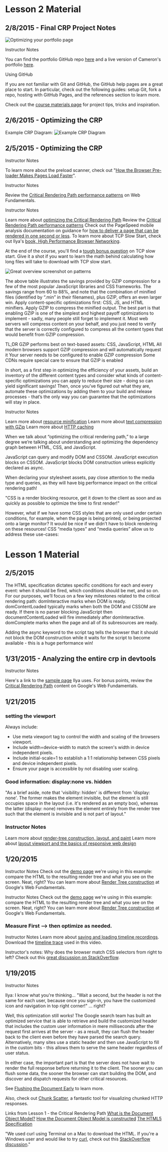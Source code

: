 
# Lesson 2 Material

## 2/8/2015 - Final CRP Project Notes

![Optimizing your portfolio page](https://www.evernote.com/shard/s2/sh/4012c8b5-a931-4d0a-a7e0-57c98d4a1b49/601224f1fce874fa297d42a8758ab356/deep/0/Classroom---Udacity.png "Final Project: Optimize your Portfolio Page")

Instructor Notes

You can find the portfolio GitHub repo [here](https://github.com/udacity/frontend-nanodegree-mobile-portfolio) and a live version of Cameron's portfolio [here](http://cameronwp.github.com/udportfolio).

Using GitHub

If you are not familiar with Git and GitHub, the GitHub help pages are a great place to start. In particular, check out the following guides: setup Git, fork a repo, hosting with GitHub Pages, and the references section to learn more.

Check out the [course materials page](https://www.udacity.com/wiki/ud884) for project tips, tricks and inspiration.

## 2/6/2015 - Optimizing the CRP

Example CRP Diagram:
![Example CRP Diagram](https://www.evernote.com/shard/s2/sh/9cee629b-008d-4417-b682-940b166f2126/a5925f74e06d5bf82b6634ad0887a684/deep/0/Classroom---Udacity.png "Example CRP Diagram")

## 2/5/2015 - Optimizing the CRP

Instructor Notes

To learn more about the preload scanner, check out "[How the Browser Pre-loader Makes Pages Load Faster](http://andydavies.me/blog/2013/10/22/how-the-browser-pre-loader-makes-pages-load-faster/)".

Instructor Notes

Review the [Critical Rendering Path performance patterns](https://developers.google.com/web/fundamentals/performance/critical-rendering-path/analyzing-crp#performance-patterns) on Web Fundamentals.

Instructor Notes

Learn more about [optimizing the Critical Rendering Path](https://developers.google.com/web/fundamentals/performance/critical-rendering-path/optimizing-critical-rendering-path)
Review the [Critical Rendering Path performance patterns](https://developers.google.com/web/fundamentals/performance/critical-rendering-path/analyzing-crp#performance-patterns)
Check out the PageSpeed mobile analysis documentation on guidance for [how to deliver a page that can be rendered in one second or less](https://developers.google.com/speed/docs/insights/mobile). To learn more about TCP Slow Start, check out Ilya's [book, High Performance Browser Networking](http://hpbn.co/).

At the end of the course, you'll find a [tough bonus question](https://www.udacity.com/course/viewer#!/c-ud884/l-1469569174/e-1524418574/m-1524418575) on TCP slow start. Give it a shot if you want to learn the math behind calculating how long files will take to download with TCP slow start.

![Great overview screenshot on patterns](https://www.evernote.com/shard/s2/sh/83e37fb4-14b2-4534-a5c5-e01d2edf5c18/9bc675b97cd3d60edba40b192199a9d7/deep/0/Classroom---Udacity.png "Optimization Patterns")

The above table illustrates the savings provided by GZIP compression for a few of the most popular JavaScript libraries and CSS frameworks. The savings range from 60 to 88%, and note that the combination of minified files (identified by “.min” in their filenames), plus GZIP, offers an even larger win.
Apply content-specific optimizations first: CSS, JS, and HTML minifiers.
Apply GZIP to compress the minified output.
The best part is that enabling GZIP is one of the simplest and highest payoff optimizations to implement - sadly, many people still forget to implement it. Most web servers will compress content on your behalf, and you just need to verify that the server is correctly configured to compress all the content types that would benefit from GZIP compression.

TL;DR
GZIP performs best on text-based assets: CSS, JavaScript, HTML
All modern browsers support GZIP compression and will automatically request it
Your server needs to be configured to enable GZIP compression
Some CDNs require special care to ensure that GZIP is enabled

In short, as a first step in optimizing the efficiency of your assets, build an inventory of the different content types and consider what kinds of content-specific optimizations you can apply to reduce their size - doing so can yield significant savings! Then, once you’ve figured out what they are, automate these optimizations by adding them to your build and release processes - that’s the only way you can guarantee that the optimizations will stay in place.

Instructor Notes

Learn more about [resource minification](https://developers.google.com/web/fundamentals/performance/optimizing-content-efficiency/optimize-encoding-and-transfer#minification-preprocessing--context-specific-optimizations)
Learn more about [text compression with GZip](https://developers.google.com/web/fundamentals/performance/optimizing-content-efficiency/optimize-encoding-and-transfer#text-compression-with-gzip)
Learn more about [HTTP caching](https://developers.google.com/web/fundamentals/performance/optimizing-content-efficiency/http-caching)

When we talk about “optimizing the critical rendering path,” to a large degree we’re talking about understanding and optimizing the dependency graph between HTML, CSS, and JavaScript.

JavaScript can query and modify DOM and CSSOM.
JavaScript execution blocks on CSSOM.
JavaScript blocks DOM construction unless explicitly declared as async.

When declaring your stylesheet assets, pay close attention to the media type and queries, as they will have big performance impact on the critical rendering path!

"CSS is a render blocking resource, get it down to the client as soon and as quickly as possible to optimize the time to first render!"

However, what if we have some CSS styles that are only used under certain conditions, for example, when the page is being printed, or being projected onto a large monitor? It would be nice if we didn’t have to block rendering on these resources!
CSS “media types” and “media queries” allow us to address these use-cases:
<link href="style.css" rel="stylesheet">
<link href="print.css" rel="stylesheet" media="print">
<link href="other.css" rel="stylesheet" media="(min-width: 40em)">

# Lesson 1 Material

## 2/5/2015
The HTML specification dictates specific conditions for each and every event: when it should be fired, which conditions should be met, and so on. For our purposes, we’ll focus on a few key milestones related to the critical rendering path:
domInteractive marks when DOM is ready.
domContentLoaded typically marks when both the DOM and CSSOM are ready.
If there is no parser blocking JavaScript then documentContentLoaded will fire immediately after domInteractive.
domComplete marks when the page and all of its subresources are ready.

Adding the async keyword to the script tag tells the browser that it should not block the DOM construction while it waits for the script to become available - this is a huge performance win!

## 1/31/2015 - Analyzing the entire crp in devtools
Instructor Notes

Here's a link to the [sample page](http://udacity-crp.herokuapp.com/cssom-inline.html) Ilya uses. For bonus points, review the [Critical Rendering Path](https://developers.google.com/web/fundamentals/performance/critical-rendering-path/) content on Google's Web Fundamentals.

## 1/21/2015

### setting the viewport
Always include: <meta name="viewport" content="width=device-width, initial-scale=1">

-  Use meta viewport tag to control the width and scaling of the browsers viewport.
-  Include width=device-width to match the screen's width in device independent pixels.
-  Include initial-scale=1 to establish a 1:1 relationship between CSS pixels and device independent pixels.
-  Ensure your page is accessible by not disabling user scaling.

### Good information: display:none vs. hidden

"As a brief aside, note that 'visibility: hidden' is different from 'display: none'. The former makes the element invisible, but the element is still occupies space in the layout (i.e. it's rendered as an empty box), whereas the latter (display: none) removes the element entirely from the render tree such that the element is invisible and is not part of layout."

### Instructor Notes
Learn more about [render-tree construction, layout, and paint](https://developers.google.com/web/fundamentals/performance/critical-rendering-path/render-tree-construction)
Learn more about [layout viewport and the basics of responsive web design](https://developers.google.com/web/fundamentals/layouts/rwd-fundamentals/)

## 1/20/2015 

Instructor Notes
Check out the [demo page](http://udacity-crp.herokuapp.com/cssom.html) we're using in this example: compare the HTML to the resulting render tree and what you see on the screen. Neat, right?
You can learn more about [Render Tree construction](https://developers.google.com/web/fundamentals/performance/critical-rendering-path/render-tree-construction) at Google's Web Fundamentals.

Instructor Notes
Check out the [demo page](http://udacity-crp.herokuapp.com/cssom.html) we're using in this example: compare the HTML to the resulting render tree and what you see on the screen. Neat, right?
You can learn more about [Render Tree construction](https://developers.google.com/web/fundamentals/performance/critical-rendering-path/render-tree-construction) at Google's Web Fundamentals.

### Measure First --> then optimize as needed. 

Instructor Notes
Learn more about [saving and loading timeline recordings](https://developer.chrome.com/devtools/docs/timeline#saving-and-loading-recordings).
Download the [timeline trace](https://raw.githubusercontent.com/igrigorik/udacity-webperf/master/assets/cssom-timeline.json) used in this video.

Instructor's notes:
Why does the browser match CSS selectors from right to left? Check out this [great discussion on StackOverflow](http://stackoverflow.com/questions/5797014/why-do-browsers-match-css-selectors-from-right-to-left).

## 1/19/2015

Instructor Notes

Ilya: I know what you're thinking... "Wait a second, but the header is not the same for each user, because once you sign-in, you have the customized icon and navigation in top right corner!" ... right?

Well, this optimization still works! The Google search team has built an optimized service that is able to retrieve and build the customized header that includes the custom user information in mere milliseconds after the request first arrives at the server - as a result, they can flush the header back to the client even before they have parsed the search query. Alternatively, many sites use a static header and then use JavaScript to fill in the custom bits - this allows them to serve the same header regardless of user status.

In either case, the important part is that the server does not have wait to render the full response before returning it to the client. The sooner you can flush some data, the sooner the browser can start building the DOM, and discover and dispatch requests for other critical resources.

See [Flushing the Document Early](http://www.stevesouders.com/blog/2009/05/18/flushing-the-document-early/) to learn more.

Also, check out [Chunk Scatter](http://blog.cowchimp.com/chunk-scatter-http-chunked-response-analysis-tool/), a fantastic tool for visualizing chunked HTTP responses.

Links from Lesson 1 - the Critical Rendering Path
[What is the Document Object Model?](http://www.w3.org/TR/DOM-Level-2-Core/introduction.html)
[How the Document Object Model is constructed](https://developers.google.com/web/fundamentals/performance/critical-rendering-path/constructing-the-object-model#document-object-model-dom)
[The HTML5 Specification](http://www.w3.org/TR/html5/)

"We used curl using Terminal on a Mac to download the HTML. If you're a Windows user and would like to try [curl](http://www.cyberciti.biz/faq/mac-os-x-terminal-download-file/), check out this [StackOverflow discussion](http://superuser.com/questions/344927/powershell-equivalent-of-curl)."

